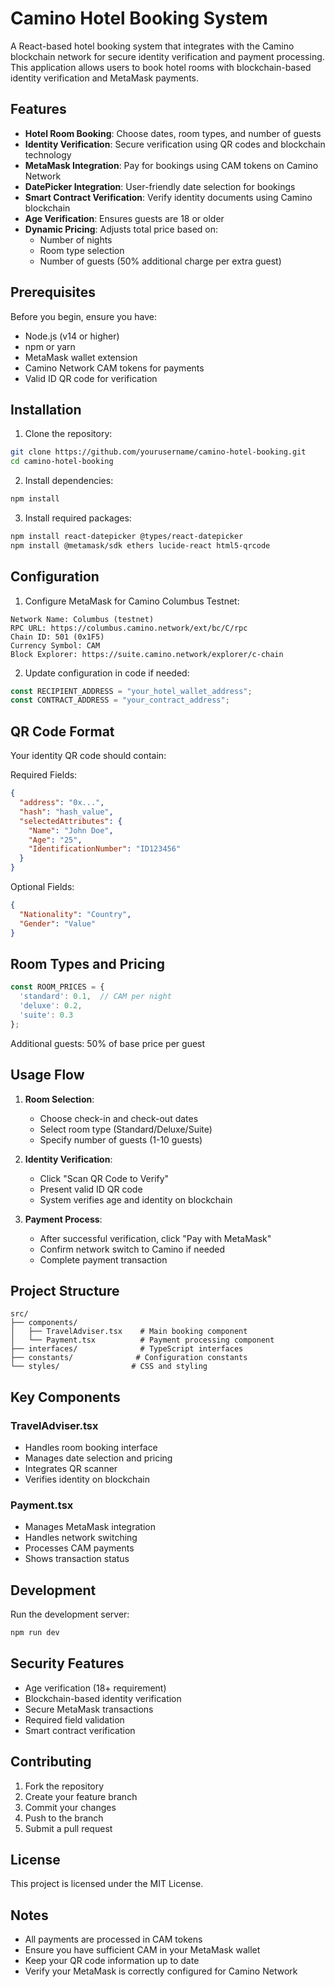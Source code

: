 # Camino Hotel Booking System

A React-based hotel booking system that integrates with the Camino blockchain network for secure identity verification and payment processing. This application allows users to book hotel rooms with blockchain-based identity verification and MetaMask payments.

## Features

- **Hotel Room Booking**: Choose dates, room types, and number of guests
- **Identity Verification**: Secure verification using QR codes and blockchain technology
- **MetaMask Integration**: Pay for bookings using CAM tokens on Camino Network
- **DatePicker Integration**: User-friendly date selection for bookings
- **Smart Contract Verification**: Verify identity documents using Camino blockchain
- **Age Verification**: Ensures guests are 18 or older
- **Dynamic Pricing**: Adjusts total price based on:
  - Number of nights
  - Room type selection
  - Number of guests (50% additional charge per extra guest)

## Prerequisites

Before you begin, ensure you have:
- Node.js (v14 or higher)
- npm or yarn
- MetaMask wallet extension
- Camino Network CAM tokens for payments
- Valid ID QR code for verification

## Installation

1. Clone the repository:
```bash
git clone https://github.com/yourusername/camino-hotel-booking.git
cd camino-hotel-booking
```

2. Install dependencies:
```bash
npm install
```

3. Install required packages:
```bash
npm install react-datepicker @types/react-datepicker
npm install @metamask/sdk ethers lucide-react html5-qrcode
```

## Configuration

1. Configure MetaMask for Camino Columbus Testnet:
```
Network Name: Columbus (testnet)
RPC URL: https://columbus.camino.network/ext/bc/C/rpc
Chain ID: 501 (0x1F5)
Currency Symbol: CAM
Block Explorer: https://suite.camino.network/explorer/c-chain
```

2. Update configuration in code if needed:
```typescript
const RECIPIENT_ADDRESS = "your_hotel_wallet_address";
const CONTRACT_ADDRESS = "your_contract_address";
```

## QR Code Format
Your identity QR code should contain:

Required Fields:
```json
{
  "address": "0x...",
  "hash": "hash_value",
  "selectedAttributes": {
    "Name": "John Doe",
    "Age": "25",
    "IdentificationNumber": "ID123456"
  }
}
```

Optional Fields:
```json
{
  "Nationality": "Country",
  "Gender": "Value"
}
```

## Room Types and Pricing

```typescript
const ROOM_PRICES = {
  'standard': 0.1,  // CAM per night
  'deluxe': 0.2,
  'suite': 0.3
};
```

Additional guests: 50% of base price per guest

## Usage Flow

1. **Room Selection**:
   - Choose check-in and check-out dates
   - Select room type (Standard/Deluxe/Suite)
   - Specify number of guests (1-10 guests)

2. **Identity Verification**:
   - Click "Scan QR Code to Verify"
   - Present valid ID QR code
   - System verifies age and identity on blockchain

3. **Payment Process**:
   - After successful verification, click "Pay with MetaMask"
   - Confirm network switch to Camino if needed
   - Complete payment transaction

## Project Structure

```
src/
├── components/
│   ├── TravelAdviser.tsx    # Main booking component
│   └── Payment.tsx          # Payment processing component
├── interfaces/              # TypeScript interfaces
├── constants/              # Configuration constants
└── styles/                # CSS and styling
```

## Key Components

### TravelAdviser.tsx
- Handles room booking interface
- Manages date selection and pricing
- Integrates QR scanner
- Verifies identity on blockchain

### Payment.tsx
- Manages MetaMask integration
- Handles network switching
- Processes CAM payments
- Shows transaction status

## Development

Run the development server:
```bash
npm run dev
```

## Security Features

- Age verification (18+ requirement)
- Blockchain-based identity verification
- Secure MetaMask transactions
- Required field validation
- Smart contract verification

## Contributing

1. Fork the repository
2. Create your feature branch
3. Commit your changes
4. Push to the branch
5. Submit a pull request

## License

This project is licensed under the MIT License.

## Notes

- All payments are processed in CAM tokens
- Ensure you have sufficient CAM in your MetaMask wallet
- Keep your QR code information up to date
- Verify your MetaMask is correctly configured for Camino Network
